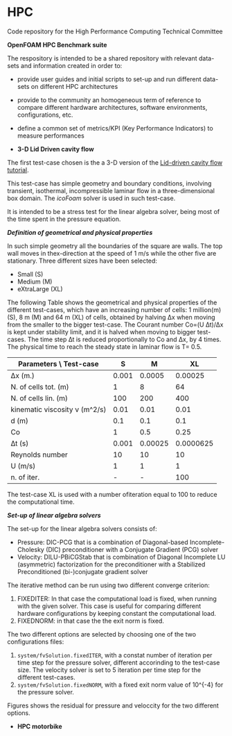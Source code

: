 # HPC

Code repository for the High Performance Computing Technical Committee

**OpenFOAM HPC Benchmark suite**

The respository is intended to be a shared repository with relevant data-sets and information created in order to:

*  provide user guides and initial scripts to set-up and run different data-sets on different HPC architectures
*  provide to the community an homogeneous term of reference to compare different hardware architectures, software environments, configurations, etc. 
*  define a common set of metrics/KPI (Key Performance Indicators) to measure performances

*  **3-D Lid Driven cavity flow**


The  first test-case chosen is the a 3-D version of the [Lid-driven cavity flow tutorial](https://www.openfoam.com/documentation/tutorial-guide/tutorialse2.php). 

This test-case has simple geometry and boundary conditions, involving transient, isothermal, incompressible laminar flow in a three-dimensional box domain. The *icoFoam* solver is used in such test-case.

It is intended to be a stress test for the linear algebra solver, being most of the time spent in the pressure equation.

***Definition of geometrical and physical properties***

In such simple geometry all the boundaries of the square are walls. The top wall moves in thex-direction at the speed of 1 m/s while the other five are stationary.
Three different sizes have been selected:

*  Small (S)
*  Medium (M) 
*  eXtraLarge (XL)

The following Table shows the geometrical and physical properties of the different test-cases, which have an increasing number of cells: 1 million(m) (S), 8 m (M) and 64 m (XL) of cells, obtained by halving ∆x when moving from the smaller to the bigger test-case. 
The Courant number Co=(U ∆t)/∆x is kept under stability limit, and it is halved when moving to bigger test-cases. 
The time step ∆t is reduced proportionally to Co and ∆x, by 4 times. The physical time to reach the steady state in laminar flow is T= 0.5. 



| Parameters \ Test-case     |    **S**  | **M** | **XL** |
|----------------------------|-----------|-------|--------|
|   ∆x (m.)                  |  0.001    | 0.0005| 0.00025|
| N. of cells tot. (m)       | 1         | 8     |  64    |
| N. of cells lin. (m)       | 100       | 200   | 400    |
| kinematic viscosity ν (m^2/s)| 0.01    | 0.01  | 0.01   | 
| d (m)                      | 0.1       | 0.1   | 0.1    |
| Co                         | 1         | 0.5   | 0.25   |
| ∆t (s)                     | 0.001     |0.00025|0.0000625|
| Reynolds number            | 10        | 10    | 10     |
| U (m/s)                    | 1         | 1     | 1      |
| n. of iter.                | -         |  -    | 100    |


The test-case XL is used with a number ofiteration equal to 100 to reduce the computational time.

***Set-up of linear algebra solvers***

The set-up for the linear algebra solvers consists of: 


*  Pressure: DIC-PCG that is a combination of Diagonal-based Incomplete-Cholesky (DIC) preconditioner with a Conjugate Gradient (PCG) solver 
*  Velocity: DILU-PBiCGStab that is combination of Diagonal Incomplete LU (asymmetric) factorization for the preconditioner with a Stabilized Preconditioned (bi-)conjugate gradient solver

The iterative method can be run using two different converge criterion:   


1.   FIXEDITER: In that case the computational load is fixed, when running with the given solver. This case is useful for comparing different hardware configurations
by keeping constant the computational load.  
2.   FIXEDNORM: in that case the the exit norm is fixed.

The two different options are selected by choosing one of the two configurations files: 

1.  `system/fvSolution.fixedITER`, with a constat number of iteration per time step for the pressure solver, different accorinding to the test-case size. The velocity solver is set to 5 iteration per time step for the different test-cases. 
2.  `system/fvSolution.fixedNORM`, with a fixed exit norm value of 10^{-4} for the pressure solver. 

Figures shows the residual for pressure and veloccity for the two different options. 

* **HPC motorbike**